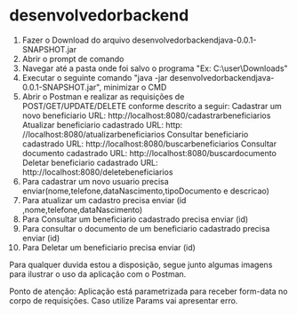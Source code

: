# desenvolvedorbackend
1) Fazer o Download do arquivo desenvolvedorbackendjava-0.0.1-SNAPSHOT.jar
2) Abrir o prompt de comando
3) Navegar até a pasta onde foi salvo o programa "Ex: C:\user\Downloads"
4) Executar o seguinte comando "java -jar desenvolvedorbackendjava-0.0.1-SNAPSHOT.jar", minimizar o CMD
5) Abrir o Postman e realizar as requisições de POST/GET/UPDATE/DELETE conforme descrito a seguir:
	Cadastrar um novo beneficiario URL: http://localhost:8080/cadastrarbeneficiarios
	Atualizar beneficiario cadastrado URL: http: //localhost:8080/atualizarbeneficiarios
	Consultar beneficiario cadastrado URL: http://localhost:8080/buscarbeneficiarios
	Consultar documento cadastrado URL: http://localhost:8080/buscardocumento
	Deletar beneficiario cadastrado URL: http://localhost:8080/deletebeneficiarios
6) Para cadastrar um novo usuario precisa enviar(nome,telefone,dataNascimento,tipoDocumento e descricao)
7) Para atualizar um cadastro precisa enviar (id ,nome,telefone,dataNascimento)
8) Para Consultar um beneficiario cadastrado precisa enviar (id)
9) Para consultar o documento de um beneficiario cadastrado precisa enviar (id)	
10) Para Deletar um beneficiario precisa enviar (id)

Para qualquer duvida estou a disposição, segue junto algumas imagens para ilustrar o uso da aplicação com o Postman.

Ponto de atenção: Aplicação está parametrizada para receber form-data no corpo de requisições. Caso utilize Params vai apresentar erro.

